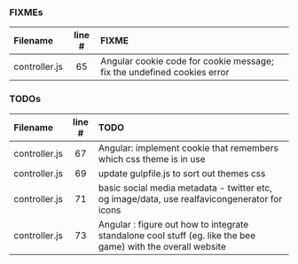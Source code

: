 ### FIXMEs
| Filename | line # | FIXME
|:------|:------:|:------
| controller.js | 65 | Angular cookie code for cookie message; fix the undefined cookies error

### TODOs
| Filename | line # | TODO
|:------|:------:|:------
| controller.js | 67 | Angular: implement cookie that remembers which css theme is in use
| controller.js | 69 | update gulpfile.js to sort out themes css
| controller.js | 71 | basic social media metadata - twitter etc, og image/data, use realfavicongenerator for icons
| controller.js | 73 | Angular : figure out how to integrate standalone cool stuff (eg. like the bee game) with the overall website
